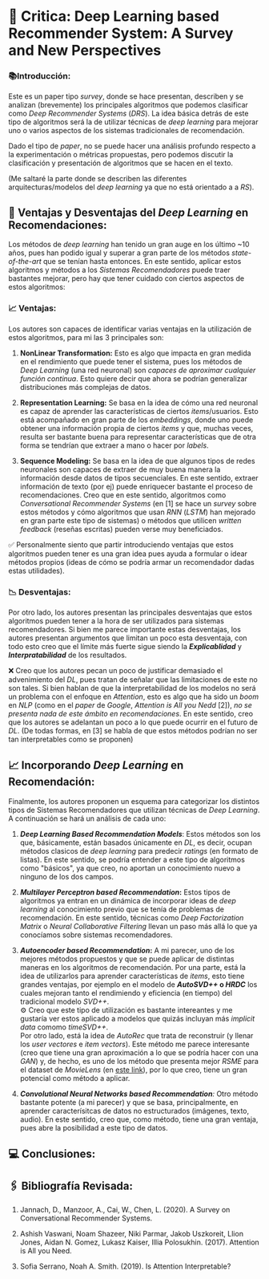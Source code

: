 # 📖 Critica: Deep Learning based Recommender System: A Survey and New Perspectives
 
### 📚Introducción:

Este es un paper tipo *survey*, donde se hace presentan, describen y se analizan (brevemente) los principales algoritmos que podemos clasificar como *Deep Recommender Systems* (*DRS*). La idea básica detrás de este tipo de algoritmos será la de utilizar técnicas de *deep learning* para mejorar uno o varios aspectos de los sistemas tradicionales de recomendación.

Dado el tipo de *paper*, no se puede hacer una análisis profundo respecto a la experimentación o métricas propuestas, pero podemos discutir la clasificación y presentación de algoritmos que se hacen en el texto.

(Me saltaré la parte donde se describen las diferentes arquitecturas/modelos del *deep learning* ya que no está orientado a a *RS*).

## 🧾 Ventajas y Desventajas del *Deep Learning* en Recomendaciones:

Los métodos de *deep learning* han tenido un gran auge en los último ~10 años, pues han podido igual y superar a gran parte de los métodos *state-of-the-art* que se tenían hasta entonces. En este sentido, aplicar estos algoritmos y métodos a los *Sistemas Recomendadores* puede traer bastantes mejorar, pero hay que tener cuidado con ciertos aspectos de estos algoritmos:

### 📈 Ventajas:

Los autores son capaces de identificar varias ventajas en la utilización de estos algoritmos, para mi las 3 principales son:

1. **NonLinear Transformation:** Esto es algo que impacta en gran medida en el rendimiento que puede tener el sistema, pues los métodos de *Deep Learning* (una red neuronal) son *capaces de aproximar cualquier función continua*. Esto quiere decir que ahora se podrían generalizar distribuciones más complejas de datos.
   
2. **Representation Learning:** Se basa en la idea de cómo una red neuronal es capaz de aprender las características de ciertos *items*/usuarios. Esto está acompañado en gran parte de los *embeddings*, donde uno puede obtener una información propia de ciertos *items* y que, muchas veces, resulta ser bastante buena para representar características que de otra forma se tendrían que extraer a mano o hacer por *labels*.
   
3. **Sequence Modeling:** Se basa en la idea de que algunos tipos de redes neuronales son capaces de extraer de muy buena manera la información desde datos de tipos secuenciales. En este sentido, extraer información de texto (por ej) puede enriquecer bastante el proceso de recomendaciones. Creo que en este sentido, algoritmos como *Conversational Recommender Systems* (en [1] se hace un *survey* sobre estos métodos y cómo algoritmos que usan *RNN* (*LSTM*) han mejorado en gran parte este tipo de sistemas) o métodos que utilicen *written feedback* (reseñas escritas) pueden verse muy beneficiados.

✅ Personalmente siento que partir introduciendo ventajas que estos algoritmos pueden tener es una gran idea pues ayuda a formular o idear métodos propios (ideas de cómo se podría armar un recomendador dadas estas utilidades).

### 📉 Desventajas:

Por otro lado, los autores presentan las principales desventajas que estos algoritmos pueden tener a la hora de ser utilizados para sistemas recomendadores. Si bien me parece importante estas desventajas, los autores presentan argumentos que limitan un poco esta desventaja, con todo esto creo que el límite más fuerte sigue siendo la ***Explicablidad*** y ***Interpratabilidad*** de los resultados.

❌ Creo que los autores pecan un poco de justificar demasiado el advenimiento del *DL*, pues tratan de señalar que las limitaciones de este no son tales. Si bien hablan de que la interpretabilidad de los modelos no será un problema con el enfoque en *Attention*, esto es algo que ha sido un *boom* en *NLP* (como en el *paper* de *Google*, *Attention is All you Nedd* [2]), *no se presenta nada de este ámbito en recomendaciones*. En este sentido, creo que los autores se adelantan un poco a lo que puede ocurrir en el futuro de *DL*. (De todas formas, en [3] se habla de que estos métodos podrían no ser tan interpretables como se proponen)


## 📈 Incorporando *Deep Learning* en Recomendación:

Finalmente, los autores proponen un esquema para categorizar los distintos tipos de Sistemas Recomendadores que utilizan técnicas de *Deep Learning*. A continuación se hará un análisis de cada uno:

1. ***Deep Learning Based Recommendation Models***: Estos métodos son los que, básicamente, están basados únicamente en *DL*, es decir, ocupan métodos clasicos de *deep learning* para predecir *ratings* (en formato de listas). En este sentido, se podría entender a este tipo de algoritmos como "básicos", ya que creo, no aportan un conocimiento nuevo a ninguno de los dos campos.

2. **_Multilayer Perceptron based Recommendation_:** Estos tipos de algoritmos ya entran en un dinámica de incorporar ideas de *deep learning* al conocimiento previo que se tenía de problemas de recomendación. En este sentido, técnicas como *Deep Factorization Matrix* o *Neural Collaborative Filtering* llevan un paso más allá lo que ya conocíamos sobre sistemas recomendadores.

3. **_Autoencoder based Recommendation_:** A mi parecer, uno de los mejores métodos propuestos y que se puede aplicar de distintas maneras en los algoritmos de recomendación. Por una parte, está la idea de utilizarlos para aprender características de *items*, esto tiene grandes ventajas, por ejemplo en el modelo de ***AutoSVD++* o *HRDC*** los cuales mejoran tanto el rendimiendo y eficiencia (en tiempo) del tradicional modelo *SVD++*. \
⚙️ Creo que este tipo de utilización es bastante intereantes y me gustaría ver estos aplicado a modelos que quizás incluyan más *implicit data* comomo *timeSVD++*. \
Por otro lado, está la idea de *AutoRec* que trata de reconstruir (y llenar los *user vectores* e *item vectors*). Este método me parece interesante (creo que tiene una gran aproximación a lo que se podría hacer con una *GAN*) y, de hecho, es uno de los método que presenta mejor *RSME* para el dataset de *MovieLens* (en [este link](https://paperswithcode.com/sota/collaborative-filtering-on-movielens-1m)), por lo que creo, tiene un gran potencial como método a aplicar.

4. ***Convolutional Neural Networks based Recommendation**:* Otro método bastante potente (a mi parecer) y que se basa, principalmente, en aprender caracterísitcas de datos no estructurados (imágenes, texto, audio). En este sentido, creo que, como método, tiene una gran ventaja, pues abre la posibilidad a este tipo de datos.

## 💻 Conclusiones:


## 🖇 Bibliografía Revisada:

1. Jannach, D., Manzoor, A., Cai, W., Chen, L. (2020). A Survey on Conversational Recommender Systems.
   
2. Ashish Vaswani, Noam Shazeer, Niki Parmar, Jakob Uszkoreit, Llion Jones, Aidan N. Gomez, Lukasz Kaiser, Illia Polosukhin. (2017). Attention is All you Need.

3. Sofia Serrano, Noah A. Smith. (2019). Is Attention Interpretable?
